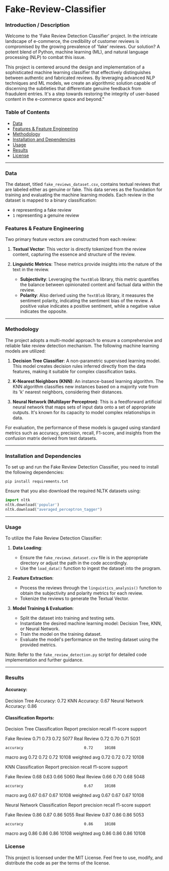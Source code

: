 # Fake-Review-Classifier

### Introduction / Description

Welcome to the 'Fake Review Detection Classifier' project. In the intricate landscape of e-commerce, the credibility of customer reviews is compromised by the growing prevalence of 'fake' reviews. Our solution? A potent blend of Python, machine learning (ML), and natural language processing (NLP) to combat this issue.

This project is centered around the design and implementation of a sophisticated machine learning classifier that effectively distinguishes between authentic and fabricated reviews. By leveraging advanced NLP techniques and ML models, we create an algorithmic solution capable of discerning the subtleties that differentiate genuine feedback from fraudulent entries. It's a step towards restoring the integrity of user-based content in the e-commerce space and beyond."

### Table of Contents

- [Data](#data)
- [Features & Feature Engineering](#features--feature-engineering)
- [Methodology](#methodology)
- [Installation and Dependencies](#installation-and-dependencies)
- [Usage](#usage)
- [Results](#results)
- [License](#license)

---

### Data

The dataset, titled `fake_reviews_dataset.csv`, contains textual reviews that are labeled either as genuine or fake. This data serves as the foundation for training and evaluating the machine learning models. Each review in the dataset is mapped to a binary classification: 

- `0` representing a fake review 
- `1` representing a genuine review

### Features & Feature Engineering

Two primary feature vectors are constructed from each review:

1. **Textual Vector**: This vector is directly tokenized from the review content, capturing the essence and structure of the review.
  
2. **Linguistic Metrics**: These metrics provide insights into the nature of the text in the review.
    - **Subjectivity**: Leveraging the `TextBlob` library, this metric quantifies the balance between opinionated content and factual data within the review.
    - **Polarity**: Also derived using the `TextBlob` library, it measures the sentiment polarity, indicating the sentiment bias of the review. A positive value indicates a positive sentiment, while a negative value indicates the opposite.

---

### Methodology

The project adopts a multi-model approach to ensure a comprehensive and reliable fake review detection mechanism. The following machine learning models are utilized:

1. **Decision Tree Classifier**: A non-parametric supervised learning model. This model creates decision rules inferred directly from the data features, making it suitable for complex classification tasks.

2. **K-Nearest Neighbors (KNN)**: An instance-based learning algorithm. The KNN algorithm classifies new instances based on a majority vote from its 'k' nearest neighbors, considering their distances.

3. **Neural Network (Multilayer Perceptron)**: This is a feedforward artificial neural network that maps sets of input data onto a set of appropriate outputs. It's known for its capacity to model complex relationships in data.

For evaluation, the performance of these models is gauged using standard metrics such as accuracy, precision, recall, F1-score, and insights from the confusion matrix derived from test datasets.

---

### Installation and Dependencies

To set up and run the Fake Review Detection Classifier, you need to install the following dependencies:

```
pip install requirements.txt
```

Ensure that you also download the required NLTK datasets using:

```python
import nltk
nltk.download('popular')
nltk.download("averaged_perceptron_tagger")
```

---

### Usage

To utilize the Fake Review Detection Classifier:

1. **Data Loading**: 
    - Ensure the `fake_reviews_dataset.csv` file is in the appropriate directory or adjust the path in the code accordingly.
    - Use the `load_data()` function to ingest the dataset into the program.

2. **Feature Extraction**: 
    - Process the reviews through the `linguistics_analysis()` function to obtain the subjectivity and polarity metrics for each review.
    - Tokenize the reviews to generate the Textual Vector.

3. **Model Training & Evaluation**:
    - Split the dataset into training and testing sets.
    - Instantiate the desired machine learning model: Decision Tree, KNN, or Neural Network.
    - Train the model on the training dataset.
    - Evaluate the model's performance on the testing dataset using the provided metrics.

Note: Refer to the `fake_review_detection.py` script for detailed code implementation and further guidance.

---

### Results

#### Accuracy:
Decision Tree Accuracy: 0.72
KNN Accuracy: 0.67
Neural Network Accuracy: 0.86

#### Classification Reports:
Decision Tree Classification Report
              precision    recall  f1-score   support

 Fake Review       0.71      0.73      0.72      5077
 Real Review       0.72      0.70      0.71      5031

    accuracy                           0.72     10108
   macro avg       0.72      0.72      0.72     10108
weighted avg       0.72      0.72      0.72     10108

KNN Classification Report
              precision    recall  f1-score   support

 Fake Review       0.68      0.63      0.66      5060
 Real Review       0.66      0.70      0.68      5048

    accuracy                           0.67     10108
   macro avg       0.67      0.67      0.67     10108
weighted avg       0.67      0.67      0.67     10108

Neural Network Classification Report
              precision    recall  f1-score   support

 Fake Review       0.86      0.87      0.86      5055
 Real Review       0.87      0.86      0.86      5053

    accuracy                           0.86     10108
   macro avg       0.86      0.86      0.86     10108
weighted avg       0.86      0.86      0.86     10108

### License

This project is licensed under the MIT License. Feel free to use, modify, and distribute the code as per the terms of the license.
